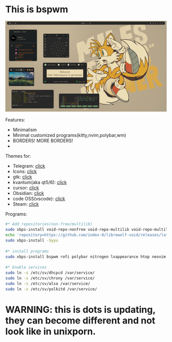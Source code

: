 # This is bspwm

![screen](screenshot.png)

Features:
 - Minimalism
 - Minimal customized programs(kitty,nvim,polybar,wm)
 - BORDERS! MORE BORDERS!
 - 

Themes for:
 - Telegram: [click](https://github.com/indev29/telegram-gruvbox)
 - Icons: [click](https://github.com/SylEleuth/gruvbox-plus-icon-pack)
 - gtk: [click](https://github.com/Fausto-Korpsvart/Gruvbox-GTK-Theme)
 - kvantum(aka qt5/6): [click](https://github.com/sachnr/gruvbox-kvantum-themes)
 - cursor: [click](https://store.kde.org/p/1818760)
 - Obsidian: [click](https://github.com/insanum/obsidian_gruvbox)
 - code OSS(vscode): [click](https://github.com/jdinhify/vscode-theme-gruvbox)
 - Steam: [click](https://flathub.org/apps/io.github.Foldex.AdwSteamGtk)

Programs:
 ```bash
 #* Add repositories(non-free/multilib)
 sudo xbps-install void-repo-nonfree void-repo-multilib void-repo-multilib-nonfree
 echo 'repository=https://github.com/index-0/librewolf-void/releases/latest/download/' > /etc/xbps.d/20-librewolf.conf
 sudo xbps-install -Syyu

 #* install programs
 sudo xbps-install bspwm rofi polybar nitrogen lxappearance htop neovim git PrismLauncher steam telegram-desktop transmission-gtk openjdk21 krita vlc vscode nvidia nvidia-dkms librewolf eog nemo xournalpp intel-gpu-tools zsh pulseaudio pavucontrol libwebkit2gtk chronyd dhcpcd polkitd

 #* Enable services
 sudo ln -s /etc/sv/dhcpcd /var/service/
 sudo ln -s /etc/sv/chrony /var/service/
 sudo ln -s /etc/sv/alsa /var/service/
 sudo ln -s /etc/sv/polkitd /var/service/
 ```

# WARNING: this is dots is updating, they can become different and not look like in unixporn.
